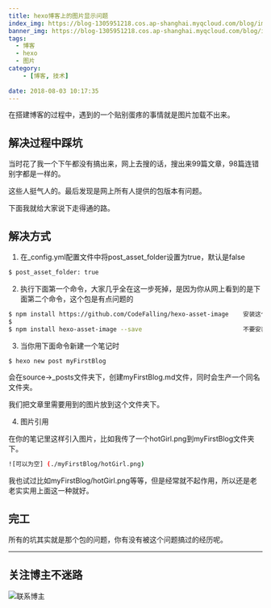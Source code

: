```yaml
---
title: hexo博客上的图片显示问题
index_img: https://blog-1305951218.cos.ap-shanghai.myqcloud.com/blog/image/articleBg/1(2).jpg
banner_img: https://blog-1305951218.cos.ap-shanghai.myqcloud.com/blog/image/articleBg/1(2).jpg
tags:
  - 博客
  - hexo
  - 图片
category:
    - [博客, 技术]
 
date: 2018-08-03 10:17:35
---
```


在搭建博客的过程中，遇到的一个贴别蛋疼的事情就是图片加载不出来。

## 解决过程中踩坑

当时花了我一个下午都没有搞出来，网上去搜的话，搜出来99篇文章，98篇连错别字都是一样的。

这些人挺气人的。最后发现是网上所有人提供的包版本有问题。

下面我就给大家说下走得通的路。

## 解决方式

1. 在_config.yml配置文件中将post_asset_folder设置为true，默认是false

``` bash
$ post_asset_folder: true
```

2. 执行下面第一个命令，大家几乎全在这一步死掉，是因为你从网上看到的是下面第二个命令，这个包是有点问题的

``` bash
$ npm install https://github.com/CodeFalling/hexo-asset-image    安装这个
$ 
$ npm install hexo-asset-image --save                            不要安装这个(坑死个人哩)
```

3. 当你用下面命令新建一个笔记时

``` bash
$ hexo new post myFirstBlog
```

会在source->_posts文件夹下，创建myFirstBlog.md文件，同时会生产一个同名文件夹。

我们把文章里需要用到的图片放到这个文件夹下。

4. 图片引用

在你的笔记里这样引入图片，比如我传了一个hotGirl.png到myFirstBlog文件夹下。

``` bash
![可以为空] (./myFirstBlog/hotGirl.png)
```

我也试过比如myFirstBlog/hotGirl.png等等，但是经常就不起作用，所以还是老老实实用上面这一种就好。

## 完工

所有的坑其实就是那个包的问题，你有没有被这个问题搞过的经历呢。

---

## 关注博主不迷路
![联系博主](https://blog-1305951218.cos.ap-shanghai.myqcloud.com/blog/image/icon/wechatFindMeNew.png)